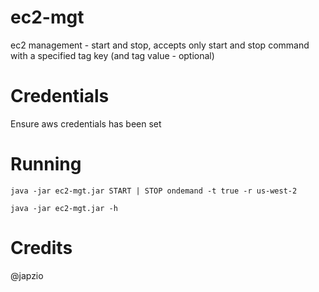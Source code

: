 # ec2-mgt

ec2 management - start and stop, accepts only start and stop command with a specified tag key (and tag value - optional)

# Credentials

Ensure aws credentials has been set

# Running

`java -jar ec2-mgt.jar START | STOP ondemand -t true -r us-west-2`

`java -jar ec2-mgt.jar -h`

# Credits

@japzio
